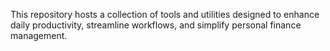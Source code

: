 This repository hosts a collection of tools and utilities designed to enhance daily productivity, streamline workflows, and simplify personal finance management.
